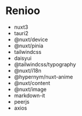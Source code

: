 # Renioo

* nuxt3
* tauri2
* @nuxt/device
* @nuxt/pinia
* tailwindcss
* daisyui
* @tailwindcss/typography
* @nuxt/i18n
* @hypernym/nuxt-anime
* @nuxt/content
* @nuxt/image
* markdown-it
* peerjs
* axios
